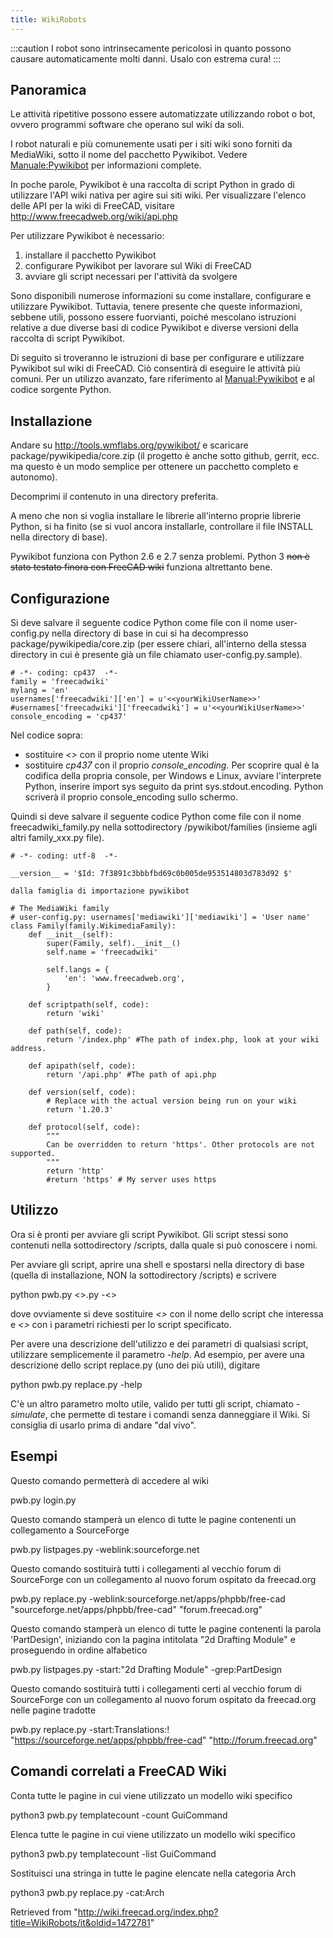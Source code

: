 ```yaml
---
title: WikiRobots
---
```

:::caution
I robot sono intrinsecamente pericolosi in quanto possono causare automaticamente molti danni. Usalo con estrema cura!
:::

## Panoramica

Le attività ripetitive possono essere automatizzate utilizzando robot o bot, ovvero programmi software che operano sul wiki da soli.

I robot naturali e più comunemente usati per i siti wiki sono forniti da MediaWiki, sotto il nome del pacchetto Pywikibot. Vedere [Manuale:Pywikibot](http://www.mediawiki.org/wiki/Manual:Pywikibot) per informazioni complete.

In poche parole, Pywikibot è una raccolta di script Python in grado di utilizzare l'API wiki nativa per agire sui siti wiki. Per visualizzare l'elenco delle API per la wiki di FreeCAD, visitare <http://www.freecadweb.org/wiki/api.php>

Per utilizzare Pywikibot è necessario:

1. installare il pacchetto Pywikibot
2. configurare Pywikibot per lavorare sul Wiki di FreeCAD
3. avviare gli script necessari per l'attività da svolgere

Sono disponibili numerose informazioni su come installare, configurare e utilizzare Pywikibot. Tuttavia, tenere presente che queste informazioni, sebbene utili, possono essere fuorvianti, poiché mescolano istruzioni relative a due diverse basi di codice Pywikibot e diverse versioni della raccolta di script Pywikibot.

Di seguito si troveranno le istruzioni di base per configurare e utilizzare Pywikibot sul wiki di FreeCAD. Ciò consentirà di eseguire le attività più comuni. Per un utilizzo avanzato, fare riferimento al [Manual:Pywikibot](http://www.mediawiki.org/wiki/Manual:Pywikibot) e al codice sorgente Python.

## Installazione

Andare su <http://tools.wmflabs.org/pywikibot/> e scaricare package/pywikipedia/core.zip (il progetto è anche sotto github, gerrit, ecc. ma questo è un modo semplice per ottenere un pacchetto completo e autonomo).

Decomprimi il contenuto in una directory preferita.

A meno che non si voglia installare le librerie all'interno proprie librerie Python, si ha finito (se si vuol ancora installarle, controllare il file INSTALL nella directory di base).

Pywikibot funziona con Python 2.6 e 2.7 senza problemi. Python 3 ~~non è stato testato finora con FreeCAD wiki~~ funziona altrettanto bene.

## Configurazione

Si deve salvare il seguente codice Python come file con il nome user-config.py nella directory di base in cui si ha decompresso package/pywikipedia/core.zip (per essere chiari, all'interno della stessa directory in cui è presente già un file chiamato user-config.py.sample).

```
# -*- coding: cp437  -*-
family = 'freecadwiki'
mylang = 'en'
usernames['freecadwiki']['en'] = u'<<yourWikiUserName>>'
#usernames['freecadwiki']['freecadwiki'] = u'<<yourWikiUserName>>'
console_encoding = 'cp437'

```

Nel codice sopra:

* sostituire *<<yourWikiUserName>>* con il proprio nome utente Wiki
* sostituire *cp437* con il proprio *console\_encoding*. Per scoprire qual è la codifica della propria console, per Windows e Linux, avviare l'interprete Python, inserire import sys seguito da print sys.stdout.encoding. Python scriverà il proprio console\_encoding sullo schermo.

Quindi si deve salvare il seguente codice Python come file con il nome freecadwiki\_family.py nella sottodirectory /pywikibot/families (insieme agli altri family\_xxx.py  file).

```
# -*- coding: utf-8  -*-

__version__ = '$Id: 7f3891c3bbbfbd69c0b005de953514803d783d92 $'

dalla famiglia di importazione pywikibot

# The MediaWiki family
# user-config.py: usernames['mediawiki']['mediawiki'] = 'User name'
class Family(family.WikimediaFamily):
    def __init__(self):
        super(Family, self).__init__()
        self.name = 'freecadwiki'

        self.langs = {
            'en': 'www.freecadweb.org',
        }

    def scriptpath(self, code):
        return 'wiki'

    def path(self, code):
        return '/index.php' #The path of index.php, look at your wiki address. 
	 
    def apipath(self, code):
        return '/api.php' #The path of api.php

    def version(self, code):
        # Replace with the actual version being run on your wiki
        return '1.20.3'

    def protocol(self, code):
        """
        Can be overridden to return 'https'. Other protocols are not supported.
        """
        return 'http'
        #return 'https' # My server uses https

```

## Utilizzo

Ora si è pronti per avviare gli script Pywikibot. Gli script stessi sono contenuti nella sottodirectory /scripts, dalla quale si può conoscere i nomi.

Per avviare gli script, aprire una shell e spostarsi nella directory di base (quella di installazione, NON la sottodirectory /scripts) e scrivere

python pwb.py <<scriptname>>.py -<<parameter>>

dove ovviamente si deve sostituire *<<scriptname>>* con il nome dello script che interessa e *<<parametro>>* con i parametri richiesti per lo script specificato.

Per avere una descrizione dell'utilizzo e dei parametri di qualsiasi script, utilizzare semplicemente il parametro *-help*. Ad esempio, per avere una descrizione dello script replace.py (uno dei più utili), digitare

python pwb.py replace.py -help

C'è un altro parametro molto utile, valido per tutti gli script, chiamato *-simulate*, che permette di testare i comandi senza danneggiare il Wiki. Si consiglia di usarlo prima di andare "dal vivo".

## Esempi

Questo comando permetterà di accedere al wiki

pwb.py login.py

Questo comando stamperà un elenco di tutte le pagine contenenti un collegamento a SourceForge

pwb.py listpages.py -weblink:sourceforge.net

Questo comando sostituirà tutti i collegamenti al vecchio forum di SourceForge con un collegamento al nuovo forum ospitato da freecad.org

pwb.py replace.py -weblink:sourceforge.net/apps/phpbb/free-cad "sourceforge.net/apps/phpbb/free-cad" "forum.freecad.org"

Questo comando stamperà un elenco di tutte le pagine contenenti la parola 'PartDesign', iniziando con la pagina intitolata "2d Drafting Module" e proseguendo in ordine alfabetico

pwb.py listpages.py -start:"2d Drafting Module" -grep:PartDesign

Questo comando sostituirà tutti i collegamenti certi al vecchio forum di SourceForge con un collegamento al nuovo forum ospitato da freecad.org nelle pagine tradotte

pwb.py replace.py -start:Translations:! "<https://sourceforge.net/apps/phpbb/free-cad>" "<http://forum.freecad.org>"

## Comandi correlati a FreeCAD Wiki

Conta tutte le pagine in cui viene utilizzato un modello wiki specifico

python3 pwb.py templatecount -count GuiCommand

Elenca tutte le pagine in cui viene utilizzato un modello wiki specifico

python3 pwb.py templatecount -list GuiCommand

Sostituisci una stringa in tutte le pagine elencate nella categoria Arch

python3 pwb.py replace.py -cat:Arch

Retrieved from "<http://wiki.freecad.org/index.php?title=WikiRobots/it&oldid=1472781>"